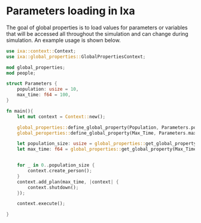 # Parameters loading in Ixa

The goal of global properties is to load values for parameters or variables that will be accessed all throughout the simulation and can change during simulation. An example usage is shown below.

```rust
use ixa::context::Context;
use ixa::global_properties::GlobalPropertiesContext;

mod global_properties;
mod people;

struct Parameters {
	population: usize = 10,
	max_time: f64 = 100,
}

fn main(){
	let mut context = Context::new();

	global_properties::define_global_property(Population, Parameters.population);
	global_peroperties::define_global_property(Max_Time, Parameters.max_time);

	let population_size: usize = global_properties::get_global_property(Population);
	let max_time: f64 = global_properties::get_global_property(Max_Time);


	for _ in 0..population_size {
		context.create_person();
	}
	context.add_plan(max_time, |context| {
		context.shutdown();
	});

	context.execute();

}
```
